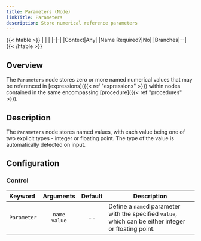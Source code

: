 ```yaml
---
title: Parameters (Node)
linkTitle: Parameters
description: Store numerical reference parameters
---
```


{{< htable >}}
| | |
|-|-|
|Context|Any|
|Name Required?|No|
|Branches|--|
{{< /htable >}}

## Overview

The `Parameters` node stores zero or more named numerical values that may be referenced in [expressions]({{< ref "expressions" >}}) within nodes contained in the same encompassing [procedure]({{< ref "procedures" >}}).

## Description

The `Parameters` node stores named values, with each value being one of two explicit types - integer or floating point. The type of the value is automatically detected on input.

## Configuration

### Control

|Keyword|Arguments|Default|Description|
|:------|:--:|:-----:|-----------|
|`Parameter`|`name`<br/>`value`|--|Define a `name`d parameter with the specified `value`, which can be either integer or floating point.|
